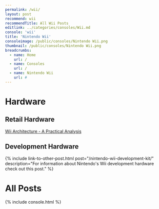 ```yaml
---
permalink: /wii/
layout: post
recommend: wii
recommendTitle: All Wii Posts
editlink: ../categories/consoles/Wii.md
console: 'wii'
title: 'Nintendo Wii'
consoleimage: /public/consoles/Nintendo Wii.png
thumbnail: /public/consoles/Nintendo Wii.png
breadcrumbs:
  - name: Home
    url: /
  - name: Consoles
    url: /
  - name: Nintendo Wii
    url: #
---
```


# Hardware

## Retail Hardware
[Wii Architecture - A Practical Analysis](https://www.copetti.org/writings/consoles/wii/)

## Development Hardware
{% include link-to-other-post.html post="/nintendo-wii-development-kit/" description="For information about Nintendo's Wii development hardware check out this post." %}

# All Posts
<div>

{% include console.html %}

</div>
